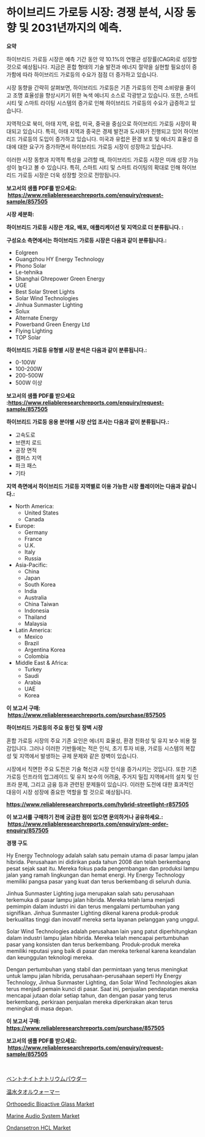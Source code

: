 <p><h1>하이브리드 가로등 시장: 경쟁 분석, 시장 동향 및 2031년까지의 예측.</h1></p><p><strong>요약</strong></p>
<p><p>하이브리드 가로등 시장은 예측 기간 동안 약 10.1%의 연평균 성장률(CAGR)로 성장할 것으로 예상됩니다. 지금은 혼합 형태의 기술 발전과 에너지 절약을 실현할 필요성이 증가함에 따라 하이브리드 가로등의 수요가 점점 더 증가하고 있습니다.</p><p>시장 동향을 간략히 살펴보면, 하이브리드 가로등은 기존 가로등의 전력 소비량을 줄이고 조명 효율성을 향상시키기 위한 녹색 에너지 소스로 각광받고 있습니다. 또한, 스마트 시티 및 스마트 라이팅 시스템의 증가로 인해 하이브리드 가로등의 수요가 급증하고 있습니다.</p><p>지역적으로 북미, 아태 지역, 유럽, 미국, 중국을 중심으로 하이브리드 가로등 시장이 확대되고 있습니다. 특히, 아태 지역과 중국은 경제 발전과 도시화가 진행되고 있어 하이브리드 가로등의 도입이 증가하고 있습니다. 미국과 유럽은 환경 보호 및 에너지 효율성 증대에 대한 요구가 증가하면서 하이브리드 가로등 시장이 성장하고 있습니다.</p><p>이러한 시장 동향과 지역적 특성을 고려할 때, 하이브리드 가로등 시장은 미래 성장 가능성이 높다고 볼 수 있습니다. 특히, 스마트 시티 및 스마트 라이팅의 확대로 인해 하이브리드 가로등 시장은 더욱 성장할 것으로 전망됩니다.</p></p>
<p><strong>보고서의 샘플 PDF를 받으세요: &nbsp;<a href="https://www.reliableresearchreports.com/enquiry/request-sample/857505">https://www.reliableresearchreports.com/enquiry/request-sample/857505</a></strong></p>
<p><strong>시장 세분화:</strong></p>
<p><strong> 하이브리드 가로등 시장은 개요, 배포, 애플리케이션 및 지역으로 더 분류됩니다. :</strong></p>
<p><strong>구성요소 측면에서는 하이브리드 가로등 시장은 다음과 같이 분류됩니다.:</strong></p>
<p><ul><li>Eolgreen</li><li>Guangzhou HY Energy Technology</li><li>Phono Solar</li><li>Le-tehnika</li><li>Shanghai Ghrepower Green Energy</li><li>UGE</li><li>Best Solar Street Lights</li><li>Solar Wind Technologies</li><li>Jinhua Sunmaster Lighting</li><li>Solux</li><li>Alternate Energy</li><li>Powerband Green Energy Ltd</li><li>Flying Lighting</li><li>TOP Solar</li></ul></p>
<p><strong> 하이브리드 가로등 유형별 시장 분석은 다음과 같이 분류됩니다.:</strong></p>
<p><ul><li>0-100W</li><li>100-200W</li><li>200-500W</li><li>500W 이상</li></ul></p>
<p><strong>보고서의 샘플 PDF를 받으세요 :<a href="https://www.reliableresearchreports.com/enquiry/request-sample/857505">https://www.reliableresearchreports.com/enquiry/request-sample/857505</a></strong></p>
<p><strong> 하이브리드 가로등 응용 분야별 시장 산업 조사는 다음과 같이 분류됩니다.:</strong></p>
<p><ul><li>고속도로</li><li>브랜치 로드</li><li>공장 면적</li><li>캠퍼스 지역</li><li>파크 패스</li><li>기타</li></ul></p>
<p><strong>지역 측면에서 하이브리드 가로등 지역별로 이용 가능한 시장 플레이어는 다음과 같습니다.:</strong></p>
<p><ul>
    <li>
        North America:
        <ul>
            <li>United States</li>
            <li>Canada</li>
        </ul>
    </li>
    <li>
        Europe:
        <ul>
            <li>Germany</li>
            <li>France</li>
            <li>U.K.</li>
            <li>Italy</li>
            <li>Russia</li>
        </ul>
    </li>
    <li>
        Asia-Pacific:
        <ul>
            <li>China</li>
            <li>Japan</li>
            <li>South Korea</li>
            <li>India</li>
            <li>Australia</li>
            <li>China Taiwan</li>
            <li>Indonesia</li>
            <li>Thailand</li>
            <li>Malaysia</li>
        </ul>
    </li>
    <li>
        Latin America:
        <ul>
            <li>Mexico</li>
            <li>Brazil</li>
            <li>Argentina Korea</li>
            <li>Colombia</li>
        </ul>
    </li>
    <li>
        Middle East & Africa:
        <ul>
            <li>Turkey</li>
            <li>Saudi</li>
            <li>Arabia</li>
            <li>UAE</li>
            <li>Korea</li>
        </ul>
    </li>
    </ul></p>
<p><strong>이 보고서 구매: &nbsp;<a href="https://www.reliableresearchreports.com/purchase/857505">https://www.reliableresearchreports.com/purchase/857505</a></strong></p>
<p><strong>하이브리드 가로등의 주요 동인 및 장벽 시장</strong></p>
<p><p>혼합 가로등 시장의 주요 기존 요인은 에너지 효율성, 환경 친화성 및 유지 보수 비용 절감입니다. 그러나 이러한 기반들에는 적은 인식, 초기 투자 비용, 가로등 시스템의 복잡성 및 지역에서 발생하는 규제 문제와 같은 장벽이 있습니다. </p><p>시장에서 직면한 주요 도전은 기술 혁신과 시장 인식을 증가시키는 것입니다. 또한 기존 가로등 인프라의 업그레이드 및 유지 보수의 어려움, 주거지 밀집 지역에서의 설치 및 인프라 문제, 그리고 금융 등과 관련된 문제들이 있습니다. 이러한 도전에 대한 효과적인 대응이 시장 성장에 중요한 역할을 할 것으로 예상됩니다.</p></p>
<p><strong><a href="https://www.reliableresearchreports.com/hybrid-streetlight-r857505">https://www.reliableresearchreports.com/hybrid-streetlight-r857505</a></strong></p>
<p><strong>이 보고서를 구매하기 전에 궁금한 점이 있으면 문의하거나 공유하세요.: &nbsp;<a href="https://www.reliableresearchreports.com/enquiry/pre-order-enquiry/857505">https://www.reliableresearchreports.com/enquiry/pre-order-enquiry/857505</a></strong></p>
<p><strong>경쟁 구도</strong></p>
<p><p>Hy Energy Technology adalah salah satu pemain utama di pasar lampu jalan hibrida. Perusahaan ini didirikan pada tahun 2008 dan telah berkembang pesat sejak saat itu. Mereka fokus pada pengembangan dan produksi lampu jalan yang ramah lingkungan dan hemat energi. Hy Energy Technology memiliki pangsa pasar yang kuat dan terus berkembang di seluruh dunia.</p><p>Jinhua Sunmaster Lighting juga merupakan salah satu perusahaan terkemuka di pasar lampu jalan hibrida. Mereka telah lama menjadi pemimpin dalam industri ini dan terus mengalami pertumbuhan yang signifikan. Jinhua Sunmaster Lighting dikenal karena produk-produk berkualitas tinggi dan inovatif mereka serta layanan pelanggan yang unggul.</p><p>Solar Wind Technologies adalah perusahaan lain yang patut diperhitungkan dalam industri lampu jalan hibrida. Mereka telah mencapai pertumbuhan pasar yang konsisten dan terus berkembang. Produk-produk mereka memiliki reputasi yang baik di pasar dan mereka terkenal karena keandalan dan keunggulan teknologi mereka.</p><p>Dengan pertumbuhan yang stabil dan permintaan yang terus meningkat untuk lampu jalan hibrida, perusahaan-perusahaan seperti Hy Energy Technology, Jinhua Sunmaster Lighting, dan Solar Wind Technologies akan terus menjadi pemain kunci di pasar. Saat ini, penjualan pendapatan mereka mencapai jutaan dolar setiap tahun, dan dengan pasar yang terus berkembang, perkiraan penjualan mereka diperkirakan akan terus meningkat di masa depan.</p></p>
<p><strong>이 보고서 구매: &nbsp; <a href="https://www.reliableresearchreports.com/purchase/857505">https://www.reliableresearchreports.com/purchase/857505</a></strong></p>
<p><strong>보고서의 샘플 PDF를 받으세요: &nbsp;<a href="https://www.reliableresearchreports.com/enquiry/request-sample/857505">https://www.reliableresearchreports.com/enquiry/request-sample/857505</a></strong><strong></strong></p>
<p>&nbsp;</p>
<p><p><a href="https://medium.com/@terrelliemann565620/%E3%83%8A%E3%83%88%E3%83%AA%E3%82%A6%E3%83%A0%E3%83%99%E3%83%B3%E3%83%88%E3%83%8A%E3%82%A4%E3%83%88%E3%83%91%E3%82%A6%E3%83%80%E3%83%BC%E3%83%9E%E3%83%BC%E3%82%B1%E3%83%83%E3%83%88-%E7%AB%B6%E4%BA%89%E5%88%86%E6%9E%90-%E5%B8%82%E5%A0%B4%E5%8B%95%E5%90%91-2031%E5%B9%B4%E3%81%BE%E3%81%A7%E3%81%AE%E4%BA%88%E6%B8%AC-e1e8719210e3">ベントナイトナトリウムパウダー</a></p><p><a href="https://medium.com/@a.d.michael1/%E3%83%92%E3%83%89%E3%83%AD%E3%83%8B%E3%83%83%E3%82%AF%E3%82%BF%E3%82%AA%E3%83%AB%E3%82%A6%E3%82%A9%E3%83%BC%E3%83%9E%E3%83%BC%E5%B8%82%E5%A0%B4%E3%81%AE%E6%B4%9E%E5%AF%9F-%E5%B8%82%E5%A0%B4%E5%82%BE%E5%90%91-%E6%88%90%E9%95%B7-2024%E5%B9%B4%E3%81%8B%E3%82%892031%E5%B9%B4%E3%81%BE%E3%81%A7%E3%81%AE%E4%BA%88%E6%B8%AC-032c42c2bb67">温水タオルウォーマー</a></p><p><a href="https://github.com/lataunyatinikmelvin59ilbd0dv/Market-Research-Report-List-2/blob/main/orthopedic-bioactive-glass-market.md">Orthopedic Bioactive Glass Market</a></p><p><a href="https://www.linkedin.com/pulse/marine-audio-system-market-challenges-opportunities-growth-vfltc?trackingId=xDn9m6bn2LTgxI2vjpmyiQ%3D%3D">Marine Audio System Market</a></p><p><a href="https://www.linkedin.com/pulse/ondansetron-hcl-market-size-2024-2031-global-industrial-8wq8e?trackingId=Ukl99x5tmueNXh7N%2FFKsJQ%3D%3D">Ondansetron HCL Market</a></p></p>